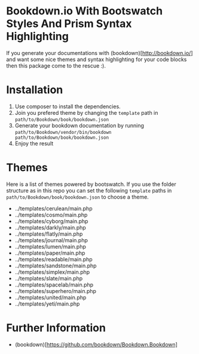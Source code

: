 # Bookdown.io With Bootswatch Styles And Prism Syntax Highlighting

If you generate your documentations with (bookdown)[http://bookdown.io/] and want some nice themes and syntax highlighting 
for your code blocks then this package come to the rescue :).

# Installation

1. Use composer to install the dependencies. 
2. Join you prefered theme by changing the ```template``` path in ```path/to/Bookdown/book/bookdown.json```
3. Generate your bookdown documentation by running ```path/to/Bookdown/vendor/bin/bookdown path/to/Bookdown/book/bookdown.json```
4. Enjoy the result

# Themes

Here is a list of themes powered by bootswatch. If you use the folder structure as in this repo you can set the following
```template``` paths in ```path/to/Bookdown/book/bookdown.json``` to choose a theme.

* ../templates/cerulean/main.php
* ../templates/cosmo/main.php
* ../templates/cyborg/main.php
* ../templates/darkly/main.php
* ../templates/flatly/main.php
* ../templates/journal/main.php
* ../templates/lumen/main.php
* ../templates/paper/main.php
* ../templates/readable/main.php
* ../templates/sandstone/main.php
* ../templates/simplex/main.php
* ../templates/slate/main.php
* ../templates/spacelab/main.php
* ../templates/superhero/main.php
* ../templates/united/main.php
* ../templates/yeti/main.php

# Further Information

* (bookdown)[https://github.com/bookdown/Bookdown.Bookdown]



